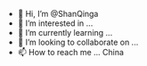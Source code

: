 - 👋 Hi, I’m @ShanQinga
- 👀 I’m interested in ...
- 🌱 I’m currently learning ...
- 💞️ I’m looking to collaborate on ...
- 📫 How to reach me ...
China
<!---
ShanQinga/ShanQinga is a ✨ special ✨ repository because its `README.md` (this file) appears on your GitHub profile.
You can click the Preview link to take a look at your changes.
--->
